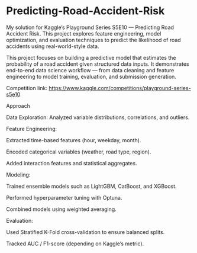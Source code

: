 # Predicting-Road-Accident-Risk
My solution for Kaggle’s Playground Series S5E10 — Predicting Road Accident Risk. This project explores feature engineering, model optimization, and evaluation techniques to predict the likelihood of road accidents using real-world-style data.

This project focuses on building a predictive model that estimates the probability of a road accident given structured data inputs.
It demonstrates end-to-end data science workflow — from data cleaning and feature engineering to model training, evaluation, and submission generation.

Competition link:
https://www.kaggle.com/competitions/playground-series-s5e10

Approach

Data Exploration:
Analyzed variable distributions, correlations, and outliers.

Feature Engineering:

Extracted time-based features (hour, weekday, month).

Encoded categorical variables (weather, road type, region).

Added interaction features and statistical aggregates.

Modeling:

Trained ensemble models such as LightGBM, CatBoost, and XGBoost.

Performed hyperparameter tuning with Optuna.

Combined models using weighted averaging.

Evaluation:

Used Stratified K-Fold cross-validation to ensure balanced splits.

Tracked AUC / F1-score (depending on Kaggle’s metric).
